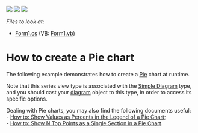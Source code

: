 <!-- default badges list -->
![](https://img.shields.io/endpoint?url=https://codecentral.devexpress.com/api/v1/VersionRange/128573550/14.1.3%2B)
[![](https://img.shields.io/badge/Open_in_DevExpress_Support_Center-FF7200?style=flat-square&logo=DevExpress&logoColor=white)](https://supportcenter.devexpress.com/ticket/details/E1189)
[![](https://img.shields.io/badge/📖_How_to_use_DevExpress_Examples-e9f6fc?style=flat-square)](https://docs.devexpress.com/GeneralInformation/403183)
<!-- default badges end -->
<!-- default file list -->
*Files to look at*:

* [Form1.cs](./CS/Series_PieChart/Form1.cs) (VB: [Form1.vb](./VB/Series_PieChart/Form1.vb))
<!-- default file list end -->
# How to create a Pie chart


<p>The following example demonstrates how to create a <a href="http://devexpress.com/Help/Content.aspx?help=XtraCharts&document=CustomDocument2978.htm">Pie</a> chart at runtime.</p><p>Note that this series view type is associated with the <a href="http://devexpress.com/Help/Content.aspx?help=XtraCharts&document=CustomDocument5906.htm">Simple Diagram</a> type, and you should cast your <a href="http://devexpress.com/Help/Content.aspx?help=XtraCharts&document=CustomDocument6017.htm">diagram</a> object to this type, in order to access its specific options.</p><p>Dealing with Pie charts, you may also find the following documents useful: <br />
- <a href="http://devexpress.com/Help/Content.aspx?help=XtraCharts&document=CustomDocument5858.htm">How to: Show Values as Percents in the Legend of a Pie Chart</a>;<br />
- <a href="http://devexpress.com/Help/Content.aspx?help=XtraCharts&document=CustomDocument6011.htm">How to: Show N Top Points as a Single Section in a Pie Chart</a>.</p>

<br/>


